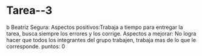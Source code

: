 # Tarea--3

b
Beatriz Segura:
Aspectos positivos:Trabaja a tiempo para entregar la tarea, busca siempre los errores y los corrige.
Aspectos a mejorar: No logra hacer que todos los integrantes del grupo trabajen, trabaja mas de lo que le corresponde.
puntos: 0
